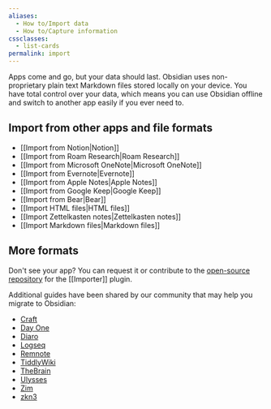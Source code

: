```yaml
---
aliases:
  - How to/Import data
  - How to/Capture information
cssclasses:
  - list-cards
permalink: import
---
```

Apps come and go, but your data should last. Obsidian uses non-proprietary plain text Markdown files stored locally on your device. You have total control over your data, which means you can use Obsidian offline and switch to another app easily if you ever need to.

## Import from other apps and file formats

- <span class="icon-app icon-notion"></span> [[Import from Notion|Notion]]
- <span class="icon-app icon-roam"></span> [[Import from Roam Research|Roam Research]]
- <span class="icon-app icon-onenote"></span> [[Import from Microsoft OneNote|Microsoft OneNote]]
- <span class="icon-app icon-evernote"></span> [[Import from Evernote|Evernote]]
- <span class="icon-app icon-apple-notes"></span> [[Import from Apple Notes|Apple Notes]]
- <span class="icon-app icon-google-keep"></span> [[Import from Google Keep|Google Keep]]
- <span class="icon-app icon-bear"></span> [[Import from Bear|Bear]]
- <span class="icon-app icon-html"></span> [[Import HTML files|HTML files]]
- <span class="icon-app icon-md"></span> [[Import Zettelkasten notes|Zettelkasten notes]]
- <span class="icon-app icon-md"></span> [[Import Markdown files|Markdown files]]

## More formats

Don't see your app? You can request it or contribute to the [open-source repository](https://github.com/obsidianmd/obsidian-importer) for the [[Importer]] plugin.

Additional guides have been shared by our community that may help you migrate to Obsidian: 

- [Craft](https://github.com/obsidianmd/obsidian-importer/issues/27)
- [Day One](https://github.com/obsidianmd/obsidian-importer/issues/55)
- [Diaro](https://github.com/obsidianmd/obsidian-importer/issues/38)
- [Logseq](https://github.com/obsidianmd/obsidian-importer/issues/47)
- [Remnote](https://forum.obsidian.md/t/can-anybody-help-with-migrating-remnote-to-obsidian/40156/2)
- [TiddlyWiki](https://forum.obsidian.md/t/import-from-tiddlywiki-5-to-obsidian/731)
- [TheBrain](https://github.com/obsidianmd/obsidian-importer/issues/97)
- [Ulysses](https://github.com/obsidianmd/obsidian-importer/issues/18)
- [Zim](https://github.com/obsidianmd/obsidian-importer/issues/39)
- [zkn3](https://forum.obsidian.md/t/migrating-from-zkn3-to-obsidian-without-losing-your-tags-and-internal-links-documentation/7457)
